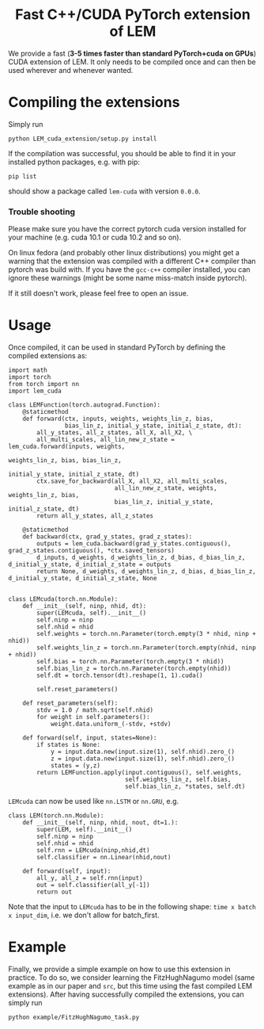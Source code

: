 <h1 align='center'>  Fast C++/CUDA PyTorch extension of LEM </h1>

We provide a fast (**3-5 times faster than standard PyTorch+cuda on GPUs**) 
CUDA extension of LEM. 
It only needs to be compiled once and can then be used wherever and whenever wanted.

# Compiling the extensions
Simply run 

```
python LEM_cuda_extension/setup.py install
```

If the compilation was successful, you should be able to find it in your installed python packages,
e.g. with pip:

```
pip list
```
should show a package called `lem-cuda` with version `0.0.0`. 

### Trouble shooting
Please make sure you have the correct pytorch cuda version 
installed for your machine (e.g. cuda 10.1 or cuda 10.2 and so on).

On linux fedora (and probably other linux distributions)
you might get a warning that the extension was 
compiled with a different C++ compiler than pytorch was build with. If you have the `gcc-c++` compiler installed, 
you can ignore these warnings (might be some name miss-match inside pytorch).

If it still doesn't work, please feel free to open an issue.

# Usage
Once compiled, it can be used in standard PyTorch by defining the compiled extensions as:

```
import math
import torch
from torch import nn
import lem_cuda

class LEMFunction(torch.autograd.Function):
    @staticmethod
    def forward(ctx, inputs, weights, weights_lin_z, bias,
                bias_lin_z, initial_y_state, initial_z_state, dt):
        all_y_states, all_z_states, all_X, all_X2, \
        all_multi_scales, all_lin_new_z_state = lem_cuda.forward(inputs, weights,
                                                                 weights_lin_z, bias, bias_lin_z,
                                                                 initial_y_state, initial_z_state, dt)
        ctx.save_for_backward(all_X, all_X2, all_multi_scales,
                              all_lin_new_z_state, weights, weights_lin_z, bias,
                              bias_lin_z, initial_y_state, initial_z_state, dt)
        return all_y_states, all_z_states

    @staticmethod
    def backward(ctx, grad_y_states, grad_z_states):
        outputs = lem_cuda.backward(grad_y_states.contiguous(), grad_z_states.contiguous(), *ctx.saved_tensors)
        d_inputs, d_weights, d_weights_lin_z, d_bias, d_bias_lin_z, d_initial_y_state, d_initial_z_state = outputs
        return None, d_weights, d_weights_lin_z, d_bias, d_bias_lin_z, d_initial_y_state, d_initial_z_state, None


class LEMcuda(torch.nn.Module):
    def __init__(self, ninp, nhid, dt):
        super(LEMcuda, self).__init__()
        self.ninp = ninp
        self.nhid = nhid
        self.weights = torch.nn.Parameter(torch.empty(3 * nhid, ninp + nhid))
        self.weights_lin_z = torch.nn.Parameter(torch.empty(nhid, ninp + nhid))
        self.bias = torch.nn.Parameter(torch.empty(3 * nhid))
        self.bias_lin_z = torch.nn.Parameter(torch.empty(nhid))
        self.dt = torch.tensor(dt).reshape(1, 1).cuda()

        self.reset_parameters()

    def reset_parameters(self):
        stdv = 1.0 / math.sqrt(self.nhid)
        for weight in self.parameters():
            weight.data.uniform_(-stdv, +stdv)

    def forward(self, input, states=None):
        if states is None:
            y = input.data.new(input.size(1), self.nhid).zero_()
            z = input.data.new(input.size(1), self.nhid).zero_()
            states = (y,z)
        return LEMFunction.apply(input.contiguous(), self.weights, 
                                 self.weights_lin_z, self.bias, 
                                 self.bias_lin_z, *states, self.dt)
```

`LEMcuda` can now be used like `nn.LSTM` or `nn.GRU`, e.g.

```
class LEM(torch.nn.Module):
    def __init__(self, ninp, nhid, nout, dt=1.):
        super(LEM, self).__init__()
        self.ninp = ninp
        self.nhid = nhid
        self.rnn = LEMcuda(ninp,nhid,dt)
        self.classifier = nn.Linear(nhid,nout)

    def forward(self, input):
        all_y, all_z = self.rnn(input)
        out = self.classifier(all_y[-1])
        return out
```

Note that the input to `LEMcuda` has to be in the following shape: `time x batch x input_dim`, 
i.e. we don't allow for batch_first.

# Example
Finally, we provide a simple example on how to use this extension in practice.
To do so, we consider learning the FitzHughNagumo model 
(same example as in our paper and `src`, but this time using the fast compiled LEM extensions).
After having successfully compiled the extensions, you can simply run 

```
python example/FitzHughNagumo_task.py
```